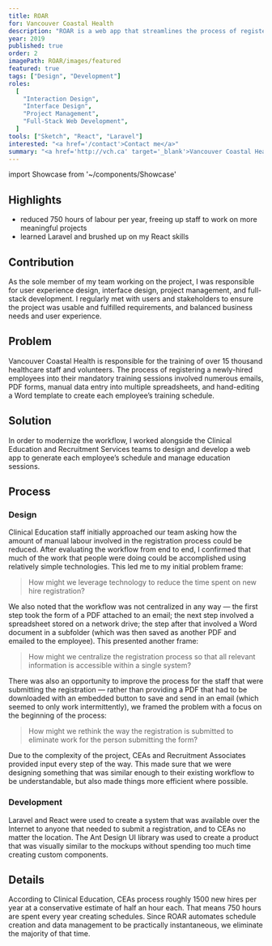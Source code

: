 ```yaml
---
title: ROAR
for: Vancouver Coastal Health
description: "ROAR is a web app that streamlines the process of registering newly-hired employees into training sessions."
year: 2019
published: true
order: 2
imagePath: ROAR/images/featured
featured: true
tags: ["Design", "Development"]
roles:
  [
    "Interaction Design",
    "Interface Design",
    "Project Management",
    "Full-Stack Web Development",
  ]
tools: ["Sketch", "React", "Laravel"]
interested: "<a href='/contact'>Contact me</a>"
summary: "<a href='http://vch.ca' target='_blank'>Vancouver Coastal Health</a> trains around 1000 new staff per year, but was processing all new hires with manual document editing and data entry. To modernize the workflow, I worked alongside the Clinical Education and Recruitment Services teams to design and develop a web app to automate each employee’s schedule and manage education sessions. The new process saves over 750 hours of labour each year."
---
```


import Showcase from '~/components/Showcase'

## Highlights

- reduced 750 hours of labour per year, freeing up staff to work on more meaningful projects
- learned Laravel and brushed up on my React skills

## Contribution

As the sole member of my team working on the project, I was responsible for user experience design, interface design, project management, and full-stack development. I regularly met with users and stakeholders to ensure the project was usable and fulfilled requirements, and balanced business needs and user experience.

## Problem

Vancouver Coastal Health is responsible for the training of over 15 thousand healthcare staff and volunteers. The process of registering a newly-hired employees into their mandatory training sessions involved numerous emails, PDF forms, manual data entry into multiple spreadsheets, and hand-editing a Word template to create each employee’s training schedule.

## Solution

In order to modernize the workflow, I worked alongside the Clinical Education and Recruitment Services teams to design and develop a web app to generate each employee’s schedule and manage education sessions.

<Showcase
  path="ROAR/videos/registration"
  type="video"
  source="cloudinary"
  content="To register a new hire for training, a recruitment associate fills out the registration form"
/>

<Showcase
  path="ROAR/videos/dashboard"
  type="video"
  source="cloudinary"
  content="The Dashboard displays registrations that have been submitted along with their status"
/>

<Showcase
  path="ROAR/videos/schedule"
  type="video"
  source="cloudinary"
  content="The employee's schedule is generated based on the data from the registration form, and can be reviewed in-browser and sent to the employee"
/>

## Process

### Design

Clinical Education staff initially approached our team asking how the amount of manual labour involved in the registration process could be reduced. After evaluating the workflow from end to end, I confirmed that much of the work that people were doing could be accomplished using relatively simple technologies. This led me to my initial problem frame:

> How might we leverage technology to reduce the time spent on new hire registration?

We also noted that the workflow was not centralized in any way — the first step took the form of a PDF attached to an email; the next step involved a spreadsheet stored on a network drive; the step after that involved a Word document in a subfolder (which was then saved as another PDF and emailed to the employee). This presented another frame:

> How might we centralize the registration process so that all relevant information is accessible within a single system?

There was also an opportunity to improve the process for the staff that were submitting the registration — rather than providing a PDF that had to be downloaded with an embedded button to save and send in an email (which seemed to only work intermittently), we framed the problem with a focus on the beginning of the process:

> How might we rethink the way the registration is submitted to eliminate work for the person submitting the form?

Due to the complexity of the project, CEAs and Recruitment Associates provided input every step of the way. This made sure that we were designing something that was similar enough to their existing workflow to be understandable, but also made things more efficient where possible.

### Development

Laravel and React were used to create a system that was available over the Internet to anyone that needed to submit a registration, and to CEAs no matter the location. The Ant Design UI library was used to create a product that was visually similar to the mockups without spending too much time creating custom components.

## Details

According to Clinical Education, CEAs process roughly 1500 new hires per year at a conservative estimate of half an hour each. That means 750 hours are spent every year creating schedules. Since ROAR automates schedule creation and data management to be practically instantaneous, we eliminate the majority of that time.
